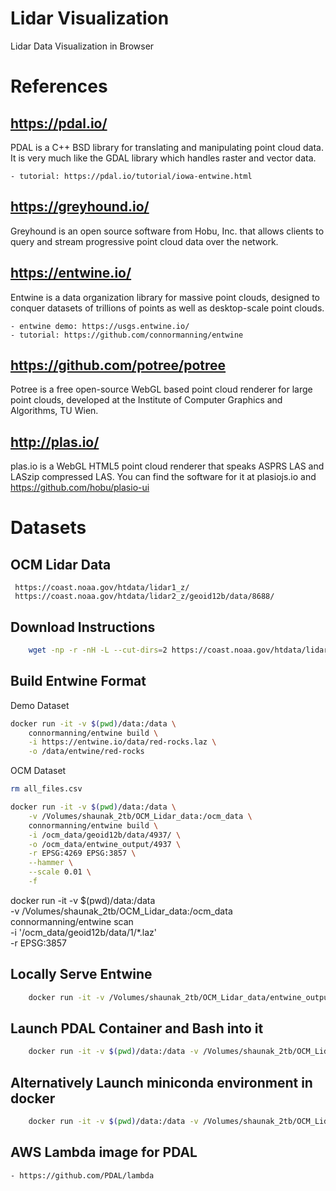 # Lidar Visualization
Lidar Data Visualization in Browser

# References

## https://pdal.io/
PDAL is a C++ BSD library for translating and manipulating point cloud data. It is very much like the GDAL library which handles raster and vector data. 

    - tutorial: https://pdal.io/tutorial/iowa-entwine.html

## https://greyhound.io/
Greyhound is an open source software from Hobu, Inc. that allows clients to query and stream progressive point cloud data over the network.

## https://entwine.io/
Entwine is a data organization library for massive point clouds, designed to conquer datasets of trillions of points as well as desktop-scale point clouds.

    - entwine demo: https://usgs.entwine.io/
    - tutorial: https://github.com/connormanning/entwine


## https://github.com/potree/potree
Potree is a free open-source WebGL based point cloud renderer for large point clouds, developed at the Institute of Computer Graphics and Algorithms, TU Wien.

## http://plas.io/
plas.io is a WebGL HTML5 point cloud renderer that speaks ASPRS LAS and LASzip compressed LAS. You can find the software for it at plasiojs.io and https://github.com/hobu/plasio-ui


# Datasets

## OCM Lidar Data
     https://coast.noaa.gov/htdata/lidar1_z/
     https://coast.noaa.gov/htdata/lidar2_z/geoid12b/data/8688/

## Download Instructions
```sh
    wget -np -r -nH -L --cut-dirs=2 https://coast.noaa.gov/htdata/lidar2_z/geoid12b/data/8688/ 
```

## Build Entwine Format
Demo Dataset
```sh
docker run -it -v $(pwd)/data:/data \
    connormanning/entwine build \
    -i https://entwine.io/data/red-rocks.laz \
    -o /data/entwine/red-rocks
```
OCM Dataset
```sh
rm all_files.csv

docker run -it -v $(pwd)/data:/data \
    -v /Volumes/shaunak_2tb/OCM_Lidar_data:/ocm_data \
    connormanning/entwine build \
    -i /ocm_data/geoid12b/data/4937/ \
    -o /ocm_data/entwine_output/4937 \
    -r EPSG:4269 EPSG:3857 \
    --hammer \
    --scale 0.01 \
    -f
```

docker run -it -v $(pwd)/data:/data \
    -v /Volumes/shaunak_2tb/OCM_Lidar_data:/ocm_data \
    connormanning/entwine scan \
    -i '/ocm_data/geoid12b/data/1/*.laz' \
    -r EPSG:3857


## Locally Serve Entwine

```sh
    docker run -it -v /Volumes/shaunak_2tb/OCM_Lidar_data/entwine_output:/var/www -p 8080:8080 connormanning/http-server
```

## Launch PDAL Container and Bash into it

```sh
    docker run -it -v $(pwd)/data:/data -v /Volumes/shaunak_2tb/OCM_Lidar_data:/ocm_data pdal/pdal bash
```

## Alternatively Launch miniconda environment in docker

```sh
    docker run -it -v $(pwd)/data:/data -v /Volumes/shaunak_2tb/OCM_Lidar_data:/ocm_data continuumio/miniconda3 bash
```


## AWS Lambda image for PDAL
    - https://github.com/PDAL/lambda